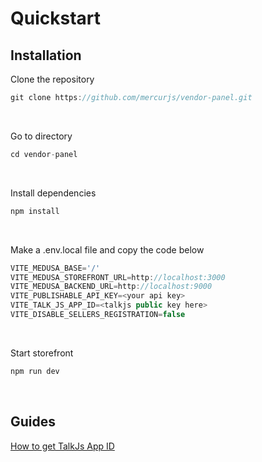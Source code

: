 # Quickstart

## Installation

Clone the repository

```js
git clone https://github.com/mercurjs/vendor-panel.git
```

&nbsp;

Go to directory

```js
cd vendor-panel
```

&nbsp;

Install dependencies

```js
npm install
```

&nbsp;

Make a .env.local file and copy the code below

```js
VITE_MEDUSA_BASE='/'
VITE_MEDUSA_STOREFRONT_URL=http://localhost:3000
VITE_MEDUSA_BACKEND_URL=http://localhost:9000
VITE_PUBLISHABLE_API_KEY=<your api key>
VITE_TALK_JS_APP_ID=<talkjs public key here>
VITE_DISABLE_SELLERS_REGISTRATION=false
```

&nbsp;

Start storefront

```js
npm run dev
```

&nbsp;

## Guides

<a href="https://talkjs.com/docs/Reference/Concepts/Sessions/" target="_blank">How
to get TalkJs App ID</a>
